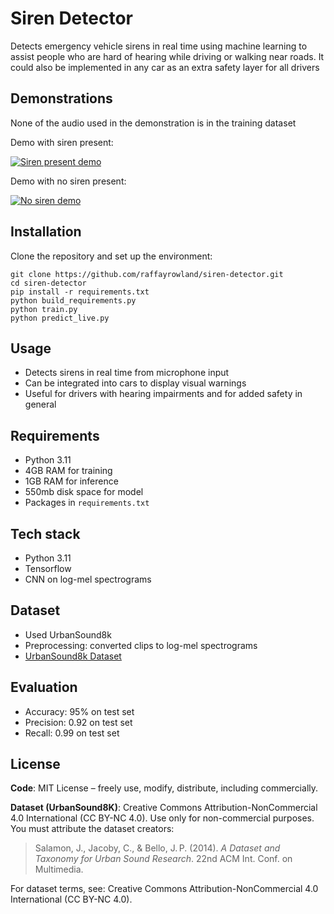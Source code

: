 # Siren Detector

Detects emergency vehicle sirens in real time using machine learning to assist people who are hard of hearing while driving or walking near roads. It could also be implemented in any car as an extra safety layer for all drivers

## Demonstrations

None of the audio used in the demonstration is in the training dataset

Demo with siren present:

[![Siren present demo](https://img.youtube.com/vi/eS7ugxmtGb0/0.jpg)](https://www.youtube.com/watch?v=eS7ugxmtGb0)

Demo with no siren present:

[![No siren demo](https://img.youtube.com/vi/wHFWJi1kZ6E/0.jpg)](https://www.youtube.com/watch?v=wHFWJi1kZ6E)



## Installation

Clone the repository and set up the environment:

```
git clone https://github.com/raffayrowland/siren-detector.git
cd siren-detector
pip install -r requirements.txt
python build_requirements.py
python train.py
python predict_live.py
````

## Usage

* Detects sirens in real time from microphone input
* Can be integrated into cars to display visual warnings
* Useful for drivers with hearing impairments and for added safety in general

## Requirements

* Python 3.11
* 4GB RAM for training
* 1GB RAM for inference
* 550mb disk space for model
* Packages in `requirements.txt`

## Tech stack

* Python 3.11
* Tensorflow
* CNN on log-mel spectrograms

## Dataset

* Used UrbanSound8k 
* Preprocessing: converted clips to log-mel spectrograms
* [UrbanSound8k Dataset](https://urbansounddataset.weebly.com/urbansound8k.html)


## Evaluation

* Accuracy: 95% on test set
* Precision: 0.92 on test set
* Recall: 0.99 on test set

## License

**Code**: MIT License – freely use, modify, distribute, including commercially.

**Dataset (UrbanSound8K)**: Creative Commons Attribution-NonCommercial 4.0 International (CC BY-NC 4.0). Use only for non-commercial purposes. You must attribute the dataset creators:

> Salamon, J., Jacoby, C., & Bello, J. P. (2014). *A Dataset and Taxonomy for Urban Sound Research*. 22nd ACM Int. Conf. on Multimedia.

For dataset terms, see: Creative Commons Attribution-NonCommercial 4.0 International (CC BY-NC 4.0).

